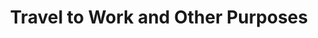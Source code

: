 ---
schema: default
title: Travel to Work and Other Purposes
organization: Renfrewshire Council
notes: >-
    Detailed statistics on what mode of transport people usually use to get to work and education, as well as the percentage of total journeys which people make for a given purpose and children's mode of travel to school (from the Scottish Household Survey).These estimates are from the Scottish Household Survey Travel Diary, which asks adult respondents about all the journeys which they made the previous day, as well as information about the mode, purpose, duration and length of these journeys. The proportion of people who travel to work by public or active travel is a National Indicator in the Scotland Performs framework.SHS estimates are National Statistics and provide figures which are representative of households and individuals in Scotland annually. The SHS has an annual sample size of around 10,000 individuals and, since 2012, has operated with a fully unclustered sample design.
resources:
  - name: Travel to Work and Other Purposes TABLE
  - url: >-
      
  - format: TABLE
license: 
category:

  - Renfrewshire
  - Open Data
  - Transportation
maintainer: Renfrewshire Council
maintainer_email: someone@example.com
---